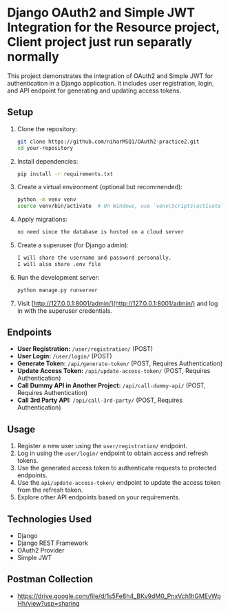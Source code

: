 # Django OAuth2 and Simple JWT Integration for the Resource project, Client project just run separatly normally

This project demonstrates the integration of OAuth2 and Simple JWT for authentication in a Django application. It includes user registration, login, and API endpoint for generating and updating access tokens.

## Setup

1. Clone the repository:

    ```bash
    git clone https://github.com/niharMSQ1/OAuth2-practice2.git
    cd your-repository
    ```

2. Install dependencies:

    ```bash
    pip install -r requirements.txt
    ```

3. Create a virtual environment (optional but recommended):

    ```bash
    python -m venv venv
    source venv/bin/activate  # On Windows, use `venv\Scripts\activate`
    ```

4. Apply migrations:

    ```bash
    no need since the database is hosted on a cloud server
    ```

5. Create a superuser (for Django admin):

    ```bash
    I will share the username and password personally.
    I will also share .env file
    ```

6. Run the development server:

    ```bash
    python manage.py runserver
    ```

7. Visit [http://127.0.0.1:8001/admin/](http://127.0.0.1:8001/admin/) and log in with the superuser credentials.

## Endpoints

- **User Registration:** `/user/registration/` (POST)
- **User Login:** `/user/login/` (POST)
- **Generate Token:** `/api/generate-token/` (POST, Requires Authentication)
- **Update Access Token:** `/api/update-access-token/` (POST, Requires Authentication)
- **Call Dummy API in Another Project:** `/api/call-dummy-api/` (POST, Requires Authentication)
- **Call 3rd Party API:** `/api/call-3rd-party/` (POST, Requires Authentication)

## Usage

1. Register a new user using the `user/registration/` endpoint.
2. Log in using the `user/login/` endpoint to obtain access and refresh tokens.
3. Use the generated access token to authenticate requests to protected endpoints.
4. Use the `api/update-access-token/` endpoint to update the access token from the refresh token.
5. Explore other API endpoints based on your requirements.


## Technologies Used

- Django
- Django REST Framework
- OAuth2 Provider
- Simple JWT

## Postman Collection

- https://drive.google.com/file/d/1s5Fe8h4_BKv9dM0_PnxVch1hGMEvWpHh/view?usp=sharing

